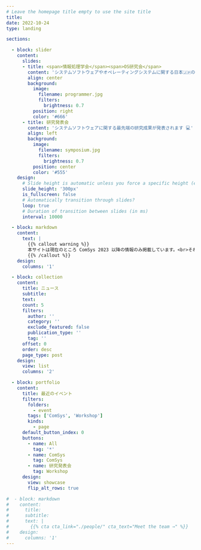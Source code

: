```yaml
---
# Leave the homepage title empty to use the site title
title:
date: 2022-10-24
type: landing

sections:

  - block: slider
    content:
      slides:
      - title: <span>情報処理学会</span><span>OS研究会</span>
        content: 'システムソフトウェアやオペレーティングシステムに関する日本🇯🇵の研究者コミュニティです'
        align: center
        background:
          image:
            filename: programmer.jpg
            filters:
              brightness: 0.7
          position: right
          color: '#666'
      - title: 研究発表会
        content: 'システムソフトウェアに関する最先端の研究成果が発表されます 💻'
        align: left
        background:
          image:
            filename: symposium.jpg
            filters:
              brightness: 0.7
          position: center
          color: '#555'
    design:
      # Slide height is automatic unless you force a specific height (e.g. '400px')
      slide_height: '300px'
      is_fullscreen: false
      # Automatically transition through slides?
      loop: true
      # Duration of transition between slides (in ms)
      interval: 10000

  - block: markdown
    content:
      text: |
        {{% callout warning %}}
        本サイトは現在のところ ComSys 2023 以降の情報のみ掲載しています。<br>それ以前の情報については旧サイト http://www.ipsj.or.jp/sig/os/ をご参照ください。
        {{% /callout %}}
    design:
      columns: '1'

  - block: collection
    content:
      title: ニュース
      subtitle:
      text:
      count: 5
      filters:
        author: ''
        category: ''
        exclude_featured: false
        publication_type: ''
        tag: ''
      offset: 0
      order: desc
      page_type: post
    design:
      view: list
      columns: '2'

  - block: portfolio
    content:
      title: 最近のイベント
      filters:
        folders:
          - event
        tags: ['ComSys', 'Workshop']
        kinds:
          - page
      default_button_index: 0
      buttons:
        - name: All
          tag: '*'
        - name: ComSys
          tag: ComSys
        - name: 研究発表会
          tag: Workshop
      design:
        view: showcase
        flip_alt_rows: true

#  - block: markdown
#    content:
#      title:
#      subtitle:
#      text: |
#        {{% cta cta_link="./people/" cta_text="Meet the team →" %}}
#    design:
#      columns: '1'
---
```

